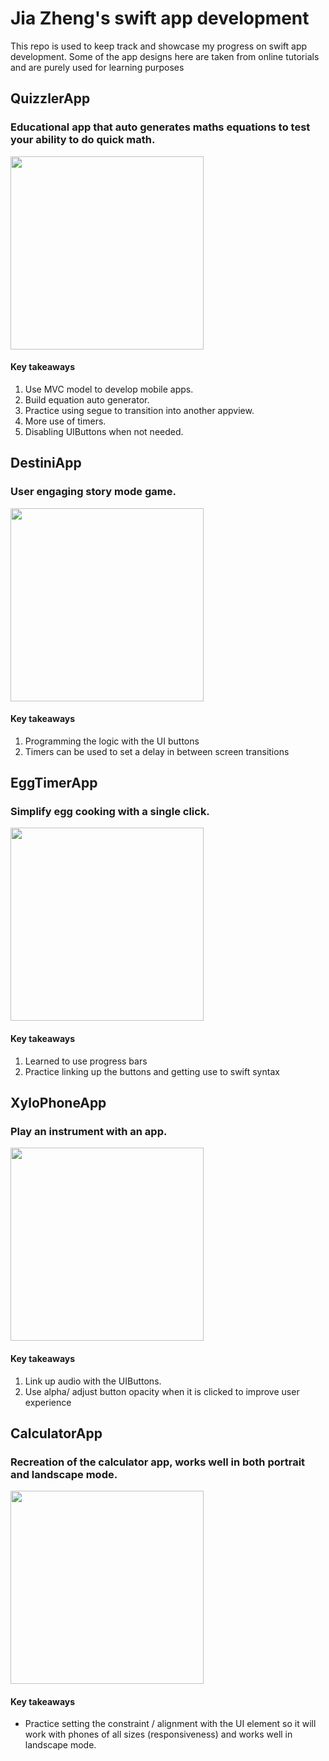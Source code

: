 # Jia Zheng's swift app development 

This repo is used to keep track and showcase my progress on swift app development. Some of the app designs here are taken from online tutorials and are purely used for learning purposes

## QuizzlerApp
### Educational app that auto generates maths equations to test your ability to do quick math.

<img src="/demo/QuizzlerDemo.gif" width="309"/>

#### Key takeaways
1. Use MVC model to develop mobile apps.
2. Build equation auto generator.
3. Practice using segue to transition into another appview.
4. More use of timers.
5. Disabling UIButtons when not needed.

## DestiniApp
### User engaging story mode game.

<img src="/demo/DestiniDemo.gif" width="309"/>

#### Key takeaways
1. Programming the logic with the UI buttons
2. Timers can be used to set a delay in between screen transitions

## EggTimerApp
### Simplify egg cooking with a single click.
<img src="/demo/EggMakerDemo.gif" width="309"/>

#### Key takeaways
1. Learned to use progress bars
2. Practice linking up the buttons and getting use to swift syntax

## XyloPhoneApp
### Play an instrument with an app.

<img src="/demo/XylophoneDemo.gif" width="309"/>

#### Key takeaways
1. Link up audio with the UIButtons.
2. Use alpha/ adjust button opacity when it is clicked to improve user experience

## CalculatorApp
### Recreation of the calculator app, works well in both portrait and landscape mode.

<img src="/demo/CalculatorDemo.gif" width="309"/>

#### Key takeaways
- Practice setting the constraint / alignment with the UI element so it will work with phones of all sizes (responsiveness) and works well in landscape mode.

